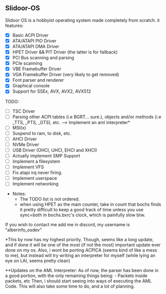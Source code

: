 Slidoor-OS
------------------------------------------------
Slidoor OS is a hobbyist operating system made completely from scratch.
it features:
- [x] Basic ACPI Driver
- [x] ATA/ATAPI PIO Driver
- [x] ATA/ATAPI DMA Driver
- [x] HPET Driver && PIT Driver (the latter is for fallback)
- [x] PCI Bus scanning and parsing
- [x] PCIe scanning
- [x] VBE Framebuffer Driver
- [x] VGA Framebuffer Driver (very likely to get removed)
- [x] Font parser and renderer
- [x] Graphical console
- [x] Support for SSEx, AVX, AVX2, AVX512

TODO:
- [ ] TSC Driver
- [ ] Parsing other ACPI tables (i.e BGRT... sure.), objects and/or methods (i.e _TTS, _PTS, _GTS), etc. --> Implement an aml interpreter*
- [ ] MSI(x)
- [ ] Suspend to ram, to disk, etc.
- [ ] AHCI Driver
- [ ] NVMe Driver
- [ ] USB Driver (OHCI, UHCI, EHCI and XHCI)
- [ ] Actually implement SMP Support
- [ ] Implement a filesystem
- [ ] Implement VFS
- [ ] Fix atapi irq never firing.
- [ ] Implement userspace
- [ ] Implement networking

- Notes:
	- The TODO list is not ordered.
	- when using HPET as the main counter, take in count that bochs finds it pretty difficult to keep a good track of time unless you use sync=both in bochs.bxrc's clock, which is painfully slow btw.

If you wish to contact me add me in discord, my username is "alberinfo_osdev"

*This by now has my highest priority. Though, seems like a long update, and if done it will be one of the most (if not the most) important update ever done on my os. Also, i wont be porting ACPICA (seems kind of like a mess to me), but instead will try writing an interpreter for myself (while lying an eye on LAI, seems pretty clean)

**Updates on the AML Interpreter: As of now, the parser has been done in a good portion, with the only remaining things being:
	- Packets inside packets, etc
Then, i should start seeing into ways of executing the AML Code. This will also take some time to do, and a lot of planning.
